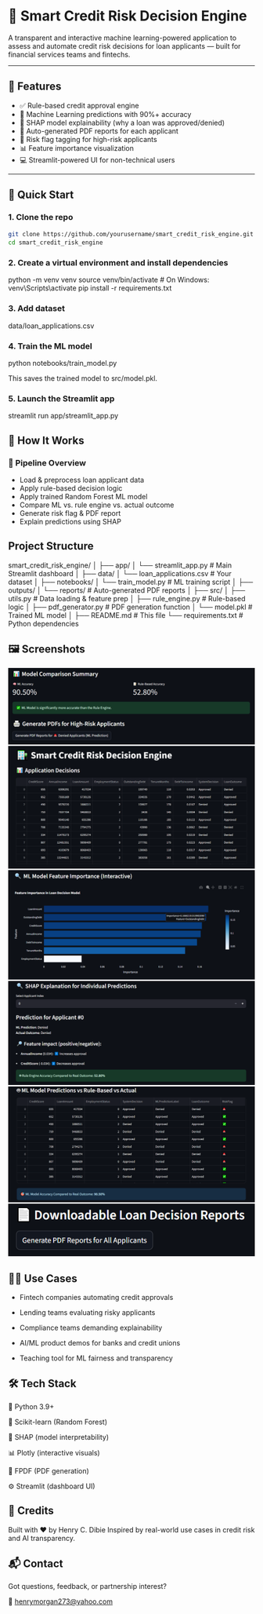 # 🏦 Smart Credit Risk Decision Engine

A transparent and interactive machine learning-powered application to assess and automate credit risk decisions for loan applicants — built for financial services teams and fintechs.

---

## 📌 Features

- ✅ Rule-based credit approval engine
- 🤖 Machine Learning predictions with 90%+ accuracy
- 🧠 SHAP model explainability (why a loan was approved/denied)
- 📄 Auto-generated PDF reports for each applicant
- 🚨 Risk flag tagging for high-risk applicants
- 📊 Feature importance visualization
- 💻 Streamlit-powered UI for non-technical users

---

## 🚀 Quick Start

### 1. Clone the repo

```bash
git clone https://github.com/yourusername/smart_credit_risk_engine.git
cd smart_credit_risk_engine
```

### 2. Create a virtual environment and install dependencies

python -m venv venv
source venv/bin/activate    # On Windows: venv\Scripts\activate
pip install -r requirements.txt

### 3. Add dataset

data/loan_applications.csv

### 4. Train the ML model

python notebooks/train_model.py 

This saves the trained model to src/model.pkl.

### 5. Launch the Streamlit app

streamlit run app/streamlit_app.py

## 🧠 How It Works

### 🔁 Pipeline Overview
- Load & preprocess loan applicant data
- Apply rule-based decision logic
- Apply trained Random Forest ML model
- Compare ML vs. rule engine vs. actual outcome
- Generate risk flag & PDF report
- Explain predictions using SHAP

## Project Structure

smart_credit_risk_engine/
│
├── app/
│   └── streamlit_app.py          # Main Streamlit dashboard
│
├── data/
│   └── loan_applications.csv     # Your dataset
│
├── notebooks/
│   └── train_model.py            # ML training script
│
├── outputs/
│   └── reports/                  # Auto-generated PDF reports
│
├── src/
│   ├── utils.py                  # Data loading & feature prep
│   ├── rule_engine.py           # Rule-based logic
│   ├── pdf_generator.py         # PDF generation function
│   └── model.pkl                # Trained ML model
│
├── README.md                     # This file
└── requirements.txt              # Python dependencies

## 🖼️ Screenshots

![alt text](<model comparison and generation of high risk applicants pdf.png>) ![alt text](<Application decisions.png>) ![alt text](<ML modelfeature Importance.png>) ![alt text](<Shap Explanation for individual predictions.png>) ![alt text](<ML model predictions vs rule based vs actual.png>) ![alt text](<downloadable decision reports.png>)

## 👨‍💼 Use Cases
- Fintech companies automating credit approvals

- Lending teams evaluating risky applicants

- Compliance teams demanding explainability

- AI/ML product demos for banks and credit unions

- Teaching tool for ML fairness and transparency

## 🛠️ Tech Stack

🐍 Python 3.9+

🎯 Scikit-learn (Random Forest)

🧠 SHAP (model interpretability)

📊 Plotly (interactive visuals)

📄 FPDF (PDF generation)

⚙️ Streamlit (dashboard UI)

## 🙌 Credits
Built with ❤️ by Henry C. Dibie
Inspired by real-world use cases in credit risk and AI transparency.

## 📬 Contact
Got questions, feedback, or partnership interest?

📧 henrymorgan273@yahoo.com